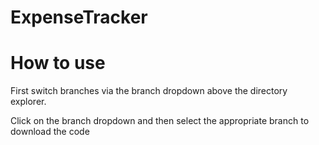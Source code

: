 # ExpenseTracker

# How to use

First switch branches via the branch dropdown above the directory explorer.

Click on the branch dropdown and then select the appropriate branch to download the code 
